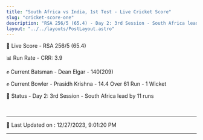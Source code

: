```yaml
---
title: "South Africa vs India, 1st Test - Live Cricket Score"
slug: "cricket-score-one"
description: "RSA 256/5 (65.4) - Day 2: 3rd Session - South Africa lead by 11 runs."
layout: "../../layouts/PostLayout.astro"
---
```


🔴 Live Score - RSA 256/5 (65.4)  

📊 Run Rate - CRR: 3.9  

✊ Current Batsman - Dean Elgar - 140(209)  

✊ Current Bowler - Prasidh Krishna - 14.4 Over 61 Run - 1 Wicket  

📑 Status - Day 2: 3rd Session - South Africa lead by 11 runs

<br />

***

📝 Last Updated on : 12/27/2023, 9:01:20 PM

***

